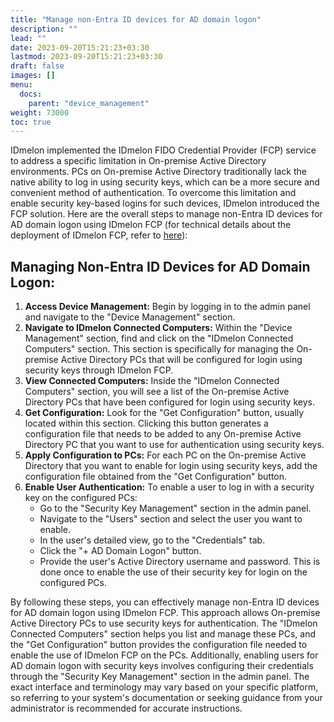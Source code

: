 ```yaml
---
title: "Manage non-Entra ID devices for AD domain logon"
description: ""
lead: ""
date: 2023-09-20T15:21:23+03:30
lastmod: 2023-09-20T15:21:23+03:30
draft: false
images: []
menu:
  docs:
    parent: "device_management"
weight: 73000
toc: true
---
```


IDmelon implemented the IDmelon FIDO Credential Provider (FCP) service to address a specific limitation in On-premise Active Directory environments. PCs on On-premise Active Directory traditionally lack the native ability to log in using security keys, which can be a more secure and convenient method of authentication. To overcome this limitation and enable security key-based logins for such devices, IDmelon introduced the FCP solution. Here are the overall steps to manage non-Entra ID devices for AD domain logon using IDmelon FCP (for technical details about the deployment of IDmelon FCP, refer to [here](/docs/for_administrators/windows_passwordless_deployment/nonentra_id_local_and_onpremise_domain_logon)):  

## Managing Non-Entra ID Devices for AD Domain Logon:  

1. **Access Device Management:** Begin by logging in to the admin panel and navigate to the "Device Management" section.  
2. **Navigate to IDmelon Connected Computers:** Within the "Device Management" section, find and click on the "IDmelon Connected Computers" section. This section is specifically for managing the On-premise Active Directory PCs that will be configured for login using security keys through IDmelon FCP.  
3. **View Connected Computers:** Inside the "IDmelon Connected Computers" section, you will see a list of the On-premise Active Directory PCs that have been configured for login using security keys.  
4. **Get Configuration:** Look for the "Get Configuration" button, usually located within this section. Clicking this button generates a configuration file that needs to be added to any On-premise Active Directory PC that you want to use for authentication using security keys.  
5. **Apply Configuration to PCs:** For each PC on the On-premise Active Directory that you want to enable for login using security keys, add the configuration file obtained from the "Get Configuration" button.  
6. **Enable User Authentication:** To enable a user to log in with a security key on the configured PCs:  
    - Go to the "Security Key Management" section in the admin panel.  
    - Navigate to the "Users" section and select the user you want to enable.  
    - In the user's detailed view, go to the "Credentials" tab.  
    - Click the "+ AD Domain Logon" button.  
    - Provide the user's Active Directory username and password. This is done once to enable the use of their security key for login on the configured PCs.  

By following these steps, you can effectively manage non-Entra ID devices for AD domain logon using IDmelon FCP. This approach allows On-premise Active Directory PCs to use security keys for authentication. The "IDmelon Connected Computers" section helps you list and manage these PCs, and the "Get Configuration" button provides the configuration file needed to enable the use of IDmelon FCP on the PCs. Additionally, enabling users for AD domain logon with security keys involves configuring their credentials through the "Security Key Management" section in the admin panel. The exact interface and terminology may vary based on your specific platform, so referring to your system's documentation or seeking guidance from your administrator is recommended for accurate instructions.  
